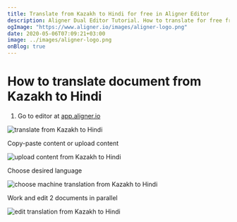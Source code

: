 ```yaml
---
title: Translate from Kazakh to Hindi for free in Aligner Editor
description: Aligner Dual Editor Tutorial. How to translate for free from Kazakh to Hindi. Aligner is multilingual document management platform. 
ogImage: "https://www.aligner.io/images/aligner-logo.png"
date: 2020-05-06T07:09:21+03:00
image: ../images/aligner-logo.png
onBlog: true
---
```


# How to translate document from Kazakh to Hindi

1. Go to editor at [app.aligner.io](https://app.aligner.io "Aligner App web page")

![translate from Kazakh to Hindi](../aligner-blank-editor.png "translate from Kazakh to Hindi")

Copy-paste content or upload content

![upload content from Kazakh to Hindi](../aligner-uploaded-document.png "upload content from Kazakh to Hindi")

Choose desired language

![choose machine translation from Kazakh to Hindi](../aligner-language-dropdown.png "choose machine translation from Kazakh to Hindi")

Work and edit 2 documents in parallel

![edit translation from Kazakh to Hindi](../aligner-double-sitded-editor.png "edit translation from Kazakh to Hindi")

